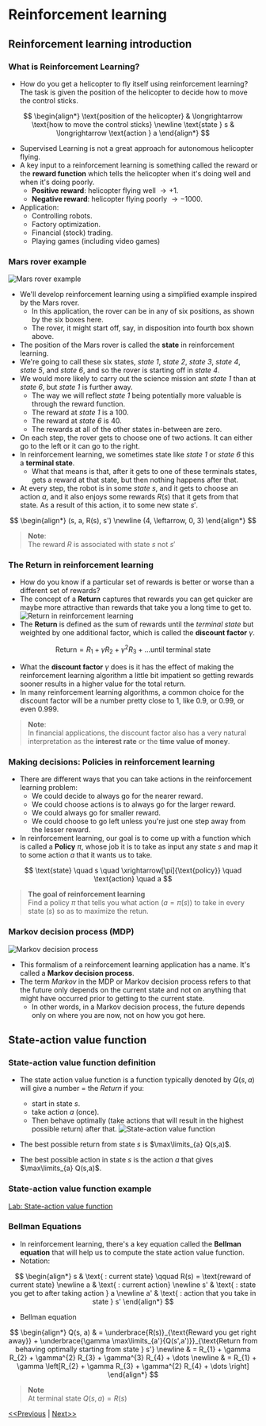 # Reinforcement learning
## Reinforcement learning introduction
### What is Reinforcement Learning?
* How do you get a helicopter to fly itself using reinforcement learning? The task is given the position of the helicopter to decide how to move the control sticks.

$$
\begin{align*}
\text{position of the helicopter} & \longrightarrow \text{how to move the control sticks} \newline
\text{state } s & \longrightarrow \text{action } a
\end{align*}
$$

* Supervised Learning is not a great approach for autonomous helicopter flying.
* A key input to a reinforcement learning is something called the reward or the **reward function** which tells the helicopter when it's doing well and when it's doing poorly.
    * **Positive reward**: helicopter flying well $\longrightarrow +1$.
    * **Negative reward**: helicopter flying poorly $\longrightarrow -1000$.
* Application:
    * Controlling robots.
    * Factory optimization.
    * Financial (stock) trading.
    * Playing games (including video games)
### Mars rover example
![Mars rover example](./images/reinforcement-learning-01.jpg)
* We'll develop reinforcement learning using a simplified example inspired by the Mars rover.
    * In this application, the rover can be in any of six positions, as shown by the six boxes here.
    * The rover, it might start off, say, in disposition into fourth box shown above.
* The position of the Mars rover is called the **state** in reinforcement learning.
* We're going to call these six states, _state 1_, _state 2_, _state 3_, _state 4_, _state 5_, and _state 6_, and so the rover is starting off in _state 4_.
* We would more likely to carry out the science mission ant _state 1_ than at _state 6_, but _state 1_ is further away.
    * The way we will reflect _state 1_ being potentially more valuable is through the reward function. 
    * The reward at _state 1_ is a 100.
    * The reward at _state 6_ is 40.
    * The rewards at all of the other states in-between are zero.
* On each step, the rover gets to choose one of two actions. It can either go to the left or it can go to the right.
* In reinforcement learning, we sometimes state like _state 1_ or _state 6_ this a **terminal state**.
    * What that means is that, after it gets to one of these terminals states, gets a reward at that state, but then nothing happens after that.
* At every step, the robot is in some _state_ $s$, and it gets to choose an action $a$, and it also enjoys some rewards $R(s)$ that it gets from that state. As a result of this action, it to some new state $s'$.

$$
\begin{align*}
(s, a, R(s), s') \newline
(4, \leftarrow, 0, 3)
\end{align*}
$$

> **Note**:  
> The reward $R$ is associated with state $s$ not $s'$

### The Return in reinforcement learning
* How do you know if a particular set of rewards is better or worse than a different set of rewards?
* The concept of a **Return** captures that rewards you can get quicker are maybe more attractive than rewards that take you a long time to get to.
![Return in reinforcement learning](./images/reinforcement-learning-02.jpg)
* The **Return** is defined as the sum of rewards until the _terminal state_ but weighted by one additional factor, which is called the **discount factor** $\gamma$.

$$
\text{Return} = R_{1} + \gamma R_{2} + \gamma^{2} R_{3} + \dots \text{until terminal state}
$$

* What the **discount factor** $\gamma$ does is it has the effect of making the reinforcement learning algorithm a little bit impatient so getting rewards sooner results in a higher value for the total return.
* In many reinforcement learning algorithms, a common choice for the discount factor will be a number pretty close to 1, like 0.9, or 0.99, or even 0.999.

> **Note**:  
> In financial applications, the discount factor also has a very natural interpretation as the **interest rate** or the **time value of money**.

### Making decisions: Policies in reinforcement learning
* There are different ways that you can take actions in the reinforcement learning problem:
    * We could decide to always go for the nearer reward.
    * We could choose actions is to always go for the larger reward.
    * We could always go for smaller reward.
    * We could choose to go left unless you're just one step away from the lesser reward.
* In reinforcement learning, our goal is to come up with a function which is called a **Policy** $\pi$, whose job it is to take as input any state $s$ and map it to some action $a$ that it wants us to take.

$$
\text{state} \quad s \quad \xrightarrow[\pi]{\text{policy}} \quad \text{action} \quad a
$$

> **The goal of reinforcement learning**  
Find a policy $\pi$ that tells you what action $(a=\pi(s))$ to take in every state $(s)$ so as to maximize the retun.

### Markov decision process (MDP)
![Markov decision process](./images/reinforcement-learning-03.jpg)
* This formalism of a reinforcement learning application has a name. It's called a **Markov decision process**.
* The term _Markov_ in the MDP or Markov decision process refers to that the future only depends on the current state and not on anything that might have occurred prior to getting to the current state.
    * In other words, in a Markov decision process, the future depends only on where you are now, not on how you got here.
## State-action value function
### State-action value function definition
* The state action value function is a function typically denoted by $Q(s,a)$ will give a number = the _Return_ if you:
    * start in state $s$.
    * take action $a$ (once).
    * Then behave optimally (take actions that will result in the highest possible return) after that.
![State-action value function](./images/state-action-value-01.jpg)

* The best possible return from state $s$ is $\max\limits_{a} Q(s,a)$.
* The best possible action in state $s$ is the action $a$ that gives $\max\limits_{a} Q(s,a)$.
### State-action value function example
[Lab: State-action value function](./code/State-action%20value%20function%20example.ipynb)
### Bellman Equations
* In reinforcement learning, there's a key equation called the **Bellman equation** that will help us to compute the state action value function.
* Notation:

$$
\begin{align*}
s & \text{ : current state} \qquad R(s) = \text{reward of current state} \newline
a & \text{ : current action} \newline
s' & \text{ : state you get to after taking action } a \newline
a' & \text{ : action that you take in state } s'
\end{align*}
$$

* Bellman equation

$$
\begin{align*}
Q(s, a) & = \underbrace{R(s)}_{\text{Reward you get right away}} + \underbrace{\gamma \max\limits_{a'}{Q(s',a')}}_{\text{Return from behaving optimally starting from state } s'} \newline
& = R_{1} + \gamma R_{2} + \gamma^{2} R_{3} + \gamma^{3} R_{4} + \dots \newline
& = R_{1} + \gamma \left[R_{2} + \gamma R_{3} + \gamma^{2} R_{4} + \dots \right]
\end{align*}
$$

> **Note**  
> At terminal state $Q(s, a) = R(s)$

[<<Previous](../week-02/README.md) | [Next>>](../README.md)